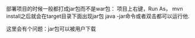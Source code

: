 部署项目的时候一般都打成jar包而不是war包：
项目上右键，Run As， mvn install之后就会在target目录下面出现jar包
java -jar命令或者双击都可以运行他.

这里会有个问题：jar包可以被用户下载